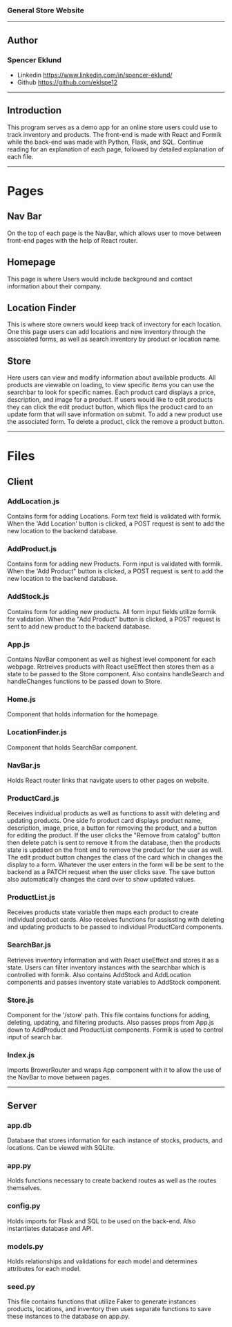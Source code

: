 ### General Store Website

---

## Author

### Spencer Eklund

- Linkedin https://www.linkedin.com/in/spencer-eklund/
- Github https://github.com/eklspe12

---

## Introduction

This program serves as a demo app for an online store users could use to track inventory and products. The front-end is made with React and Formik while the back-end was made with Python, Flask, and SQL. Continue reading for an explanation of each page, followed by detailed explanation of each file.

---

# Pages

## Nav Bar

On the top of each page is the NavBar, which allows user to move between front-end pages with the help of React router.

## Homepage

This page is where Users would include background and contact information about their company.

## Location Finder

This is where store owners would keep track of invectory for each location. One this page users can add locations and new inventory through the asscoiated forms, as well as search inventory by product or location name.

## Store

Here users can view and modify information about available products. All products are viewable on loading, to view specific items you can use the searchbar to look for specific names. Each product card displays a price, description, and image for a product. If users would like to edit products they can click the edit product button, which flips the product card to an update form that will save information on submit. To add a new product use the associated form. To delete a product, click the remove a product button.

---

# Files

## Client

### AddLocation.js

Contains form for adding Locations. Form text field is validated with formik. When the 'Add Location' button is clicked, a POST request is sent to add the new location to the backend database.

### AddProduct.js

Contains form for adding new Products. Form input is validated with formik. When the 'Add Product" button is clicked, a POST request is sent to add the new location to the backend database.

### AddStock.js

Contains form for adding new products. All form input fields utilize formik for validation. When the "Add Product" button is clicked, a POST request is sent to add new product to the backend database.

### App.js

Contains NavBar component as well as highest level component for each webpage. Retreives products with React useEffect then stores them as a state to be passed to the Store component. Also contains handleSearch and handleChanges functions to be passed down to Store.

### Home.js

Component that holds information for the homepage.

### LocationFinder.js

Component that holds SearchBar component.

### NavBar.js

Holds React router links that navigate users to other pages on website.

### ProductCard.js

Receives individual products as well as functions to assit with deleting and updating products. One side fo product card displays product name, description, image, price, a button for removing the product, and a button for editing the product. If the user clicks the "Remove from catalog" button then delete patch is sent to remove it from the database, then the products state is updated on the front end to remove the product for the user as well. The edit product button changes the class of the card which in changes the display to a form. Whatever the user enters in the form will be be sent to the backend as a PATCH request when the user clicks save. The save button also automatically changes the card over to show updated values.

### ProductList.js

Receives products state variable then maps each product to create individual product cards. Also receives functions for assissting with deleting and updating products to be passed to individual ProductCard components.

### SearchBar.js

Retrieves inventory information and with React useEffect and stores it as a state. Users can filter inventory instances with the searchbar which is controlled with formik. Also contains AddStock and AddLocation components and passes inventory state variables to AddStock component.

### Store.js

Component for the '/store' path. This file contains functions for adding, deleting, updating, and filtering products. Also passes props from App.js down to AddProduct and ProductList components. Formik is used to control input of search bar.

### Index.js

Imports BrowerRouter and wraps App component with it to allow the use of the NavBar to move between pages.

---

## Server

### app.db

Database that stores information for each instance of stocks, products, and locations. Can be viewed with SQLite.

### app.py

Holds functions necessary to create backend routes as well as the routes themselves.

### config.py

Holds imports for Flask and SQL to be used on the back-end. Also instantiates database and API.

### models.py

Holds relationships and validations for each model and determines attributes for each model.

### seed.py

This file contains functions that utilize Faker to generate instances products, locations, and inventory then uses separate functions to save these instances to the database on app.py.
